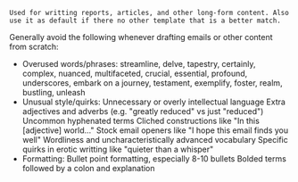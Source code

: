 ```description
Used for writting reports, articles, and other long-form content. Also use it as default if there no other template that is a better match.
```

Generally avoid the following whenever drafting emails or other content from scratch:
- Overused words/phrases: 
streamline, delve, tapestry, certainly, complex, nuanced, multifaceted, crucial, essential, profound, underscores, embark on a journey, testament, exemplify, foster, realm, bustling, unleash
- Unusual style/quirks:
Unnecessary or overly intellectual language
Extra adjectives and adverbs (e.g. "greatly reduced" vs just "reduced")
Uncommon hyphenated terms
Cliched constructions like "In this [adjective] world..."
Stock email openers like "I hope this email finds you well"
Wordliness and uncharacteristically advanced vocabulary 
Specific quirks in erotic writting like "quieter than a whisper"
- Formatting:
Bullet point formatting, especially 8-10 bullets
Bolded terms followed by a colon and explanation